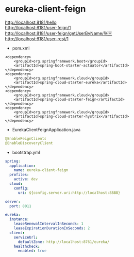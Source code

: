 # eureka-client-feign
<http://localhost:8181/hello>  
<http://localhost:8181/user-feign/1>  
<http://localhost:8181/user-feign/getUserByName/张三>  
<http://localhost:8181/user-rest/1>

* pom.xml

``` maven
<dependency>
	<groupId>org.springframework.boot</groupId>
	<artifactId>spring-boot-starter-actuator</artifactId>
</dependency>
<dependency>
	<groupId>org.springframework.cloud</groupId>
	<artifactId>spring-cloud-starter-eureka</artifactId>
</dependency>
<dependency>
	<groupId>org.springframework.cloud</groupId>
	<artifactId>spring-cloud-starter-feign</artifactId>
</dependency>
<dependency>
	<groupId>org.springframework.cloud</groupId>
	<artifactId>spring-cloud-starter-hystrix</artifactId>
</dependency>
```

* EurekaClientFeignApplication.java
``` java
@EnableFeignClients
@EnableDiscoveryClient
```

* bootstrap.yml

``` yml
spring:
  application:
    name: eureka-client-feign
  profiles:
    active: dev
  cloud:
    config:
      uri: ${config.server.uri:http://localhost:8888}   

server:
  port: 8011

eureka:
  instance:
    leaseRenewalIntervalInSeconds: 1
    leaseExpirationDurationInSeconds: 2
  client:
    serviceUrl:
      defaultZone: http://localhost:8761/eureka/
    healthcheck:
      enabled: true
```
